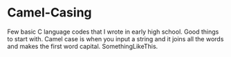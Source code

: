# Camel-Casing
Few basic C language codes that I wrote in early high school. Good things to start with. Camel case is when you input a string and it joins all the words and makes the first word capital. SomethingLikeThis.
